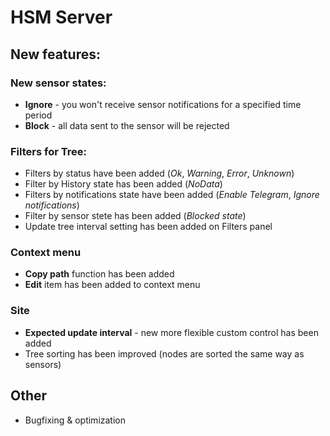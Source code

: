 # HSM Server

## New features:

### New sensor states:

* **Ignore** - you won't receive sensor notifications for a specified time period
* **Block** - all data sent to the sensor will be rejected

### Filters for Tree:

* Filters by status have been added (*Ok*, *Warning*, *Error*, *Unknown*)
* Filter by History state has been added (*NoData*)
* Filters by notifications state have been added (*Enable Telegram*, *Ignore notifications*)
* Filter by sensor stete has been added (*Blocked state*)
* Update tree interval setting has been added on Filters panel

### Context menu

* **Copy path** function has been added
* **Edit** item has been added to context menu

### Site

* **Expected update interval** - new more flexible custom control has been added
* Tree sorting has been improved (nodes are sorted the same way as sensors)

## Other

* Bugfixing & optimization